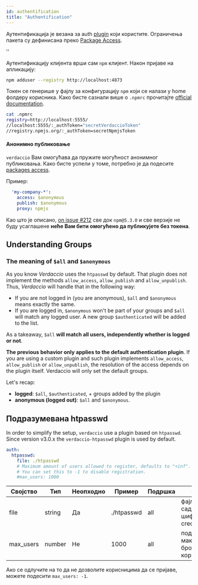```yaml
---
id: authentification
title: "Authentification"
---
```


Аутентификација је везана за auth [plugin](plugins.md) који користите. Ограничења пакета су дефинисана преко [Package Access](packages.md).

<div id="codefund">''</div>

Аутентификацију клијента врши сам `npm` клијент. Након пријаве на апликацију:

```bash
npm adduser --registry http://localhost:4873
```

Токен се генерише у фајлу за конфигурацију `npm` који се налази у home фолдеру корисника. Како бисте сазнали више о `.npmrc` прочитајте [official documentation](https://docs.npmjs.com/files/npmrc).

```bash
cat .npmrc
registry=http://localhost:5555/
//localhost:5555/:_authToken="secretVerdaccioToken"
//registry.npmjs.org/:_authToken=secretNpmjsToken
```

#### Анонимно публиковање

`verdaccio` Вам омогућава да пружите могућност анонимног публиковања. Како бисте успели у томе, потребно је да подесите [packages access](packages.md).

Пример:

```yaml
  'my-company-*':
    access: $anonymous
    publish: $anonymous
    proxy: npmjs
```

Као што је описано, [on issue #212](https://github.com/verdaccio/verdaccio/issues/212#issuecomment-308578500) све док `npm@5.3.0` и све верзије не буду усаглашене **неће Вам бити омогућено да публикујете без токена**.

## Understanding Groups

### The meaning of `$all` and `$anonymous`

As you know *Verdaccio* uses the `htpasswd` by default. That plugin does not implement the methods `allow_access`, `allow_publish` and `allow_unpublish`. Thus, *Verdaccio* will handle that in the following way:

* If you are not logged in (you are anonymous), `$all` and `$anonymous` means exactly the same.
* If you are logged in, `$anonymous` won't be part of your groups and `$all` will match any logged user. A new group `$authenticated` will be added to the list.

As a takeaway, `$all` **will match all users, independently whether is logged or not**.

**The previous behavior only applies to the default authentication plugin**. If you are using a custom plugin and such plugin implements `allow_access`, `allow_publish` or `allow_unpublish`, the resolution of the access depends on the plugin itself. Verdaccio will only set the default groups.

Let's recap:

* **logged**: `$all`, `$authenticated`, + groups added by the plugin
* **anonymous (logged out)**: `$all` and `$anonymous`.

## Подразумевана htpasswd

In order to simplify the setup, `verdaccio` use a plugin based on `htpasswd`. Since version v3.0.x the `verdaccio-htpasswd` plugin is used by default.

```yaml
auth:
  htpasswd:
    file: ./htpasswd
    # Maximum amount of users allowed to register, defaults to "+inf".
    # You can set this to -1 to disable registration.
    #max_users: 1000
```

| Својство  | Тип    | Неопходно | Пример     | Подршка | Опис                                   |
| --------- | ------ | --------- | ---------- | ------- | -------------------------------------- |
| file      | string | Да        | ./htpasswd | all     | фајл који садржи шифроване credentials |
| max_users | number | Не        | 1000       | all     | подешава максимални број корисника     |

Ако се одлучите на то да не дозволите корисницима да се пријаве, можете подесити `max_users: -1`.